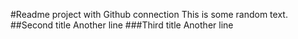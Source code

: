 #Readme project with Github connection
This is some random text. 
##Second title
Another line
###Third title
Another line